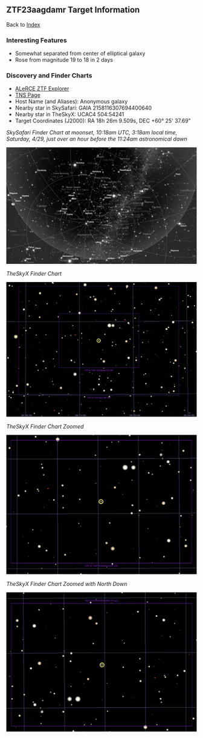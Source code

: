 ## ZTF23aagdamr Target Information

Back to [Index](../index.html)

### Interesting Features 

* Somewhat separated from center of elliptical galaxy
* Rose from magnitude 19 to 18 in 2 days

### Discovery and Finder Charts

* [ALeRCE ZTF Explorer](https://alerce.online/object/ZTF23aagdamr)
* [TNS Page](https://www.wis-tns.org/object/2023fyz)
* Host Name (and Aliases): Anonymous galaxy
* Nearby star in SkySafari: GAIA 2158116307694400640
* Nearby star in TheSkyX: UCAC4 504:54241
* Target Coordinates (J2000): RA 18h 26m 9.509s, DEC +60&deg; 25' 37.69"

*SkySafari Finder Chart at moonset, 10:18am UTC, 3:18am local time, Saturday, 4/29, just over an hour before the 11:24am astronomical dawn*

![SkySafari Finder Chart](./SkySafariFinderChart.png)

*TheSkyX Finder Chart*

![TheSkyX Finder Chart](./TheSkyXFinderChart.png)

*TheSkyX Finder Chart Zoomed*

![TheSkyX Finder Chart-Zoomed](./TheSkyXFinderChart-Zoomed.png)

*TheSkyX Finder Chart Zoomed with North Down*

![TheSkyX Finder Chart-Zoomed with North Down](./TheSkyXFinderChart-ZoomedWithNorthDown.png)
